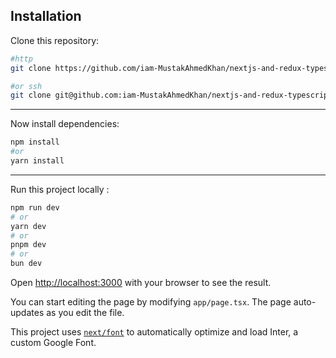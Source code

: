 

## Installation

Clone this repository:
```bash
#http
git clone https://github.com/iam-MustakAhmedKhan/nextjs-and-redux-typescript

#or ssh
git clone git@github.com:iam-MustakAhmedKhan/nextjs-and-redux-typescript.git
```
****
Now install dependencies:
```bash
npm install
#or
yarn install
```

****
Run this project locally : 

```bash
npm run dev
# or
yarn dev
# or
pnpm dev
# or
bun dev
```

Open [http://localhost:3000](http://localhost:3000) with your browser to see the result.

You can start editing the page by modifying `app/page.tsx`. The page auto-updates as you edit the file.

This project uses [`next/font`](https://nextjs.org/docs/basic-features/font-optimization) to automatically optimize and load Inter, a custom Google Font.


